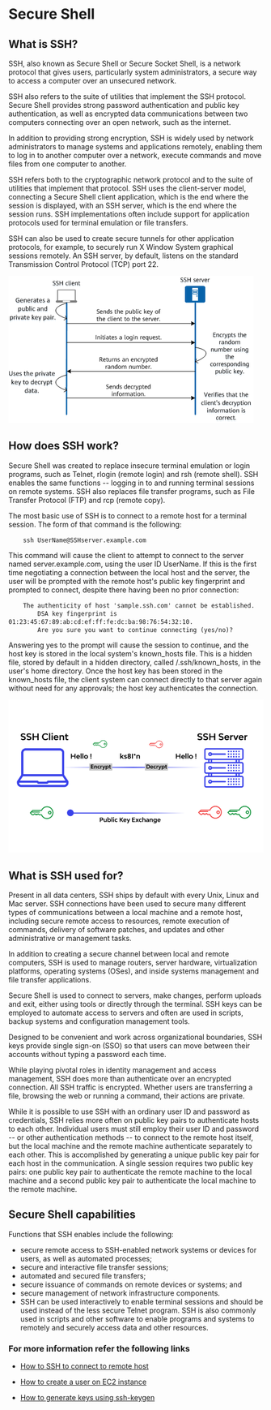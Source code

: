 # Secure Shell 

## What is SSH?
SSH, also known as Secure Shell or Secure Socket Shell, is a network protocol that gives users, particularly system administrators, a secure way to access a computer over an unsecured network.

SSH also refers to the suite of utilities that implement the SSH protocol. Secure Shell provides strong password authentication and public key authentication, as well as encrypted data communications between two computers connecting over an open network, such as the internet.

In addition to providing strong encryption, SSH is widely used by network administrators to manage systems and applications remotely, enabling them to log in to another computer over a network, execute commands and move files from one computer to another.

SSH refers both to the cryptographic network protocol and to the suite of utilities that implement that protocol. SSH uses the client-server model, connecting a Secure Shell client application, which is the end where the session is displayed, with an SSH server, which is the end where the session runs. SSH implementations often include support for application protocols used for terminal emulation or file transfers.

SSH can also be used to create secure tunnels for other application protocols, for example, to securely run X Window System graphical sessions remotely. An SSH server, by default, listens on the standard Transmission Control Protocol (TCP) port 22.

![](Images/devops1.png)

## How does SSH work?
Secure Shell was created to replace insecure terminal emulation or login programs, such as Telnet, rlogin (remote login) and rsh (remote shell). SSH enables the same functions -- logging in to and running terminal sessions on remote systems. SSH also replaces file transfer programs, such as File Transfer Protocol (FTP) and rcp (remote copy).

The most basic use of SSH is to connect to a remote host for a terminal session. The form of that command is the following:

        ssh UserName@SSHserver.example.com

This command will cause the client to attempt to connect to the server named server.example.com, using the user ID UserName. If this is the first time negotiating a connection between the local host and the server, the user will be prompted with the remote host's public key fingerprint and prompted to connect, despite there having been no prior connection:

        The authenticity of host 'sample.ssh.com' cannot be established.
            DSA key fingerprint is 01:23:45:67:89:ab:cd:ef:ff:fe:dc:ba:98:76:54:32:10.
            Are you sure you want to continue connecting (yes/no)?

Answering yes to the prompt will cause the session to continue, and the host key is stored in the local system's known_hosts file. This is a hidden file, stored by default in a hidden directory, called /.ssh/known_hosts, in the user's home directory. Once the host key has been stored in the known_hosts file, the client system can connect directly to that server again without need for any approvals; the host key authenticates the connection.

![](Images/devops2.png)

## What is SSH used for?

Present in all data centers, SSH ships by default with every Unix, Linux and Mac server. SSH connections have been used to secure many different types of communications between a local machine and a remote host, including secure remote access to resources, remote execution of commands, delivery of software patches, and updates and other administrative or management tasks.

In addition to creating a secure channel between local and remote computers, SSH is used to manage routers, server hardware, virtualization platforms, operating systems (OSes), and inside systems management and file transfer applications.

Secure Shell is used to connect to servers, make changes, perform uploads and exit, either using tools or directly through the terminal. SSH keys can be employed to automate access to servers and often are used in scripts, backup systems and configuration management tools.

Designed to be convenient and work across organizational boundaries, SSH keys provide single sign-on (SSO) so that users can move between their accounts without typing a password each time.

While playing pivotal roles in identity management and access management, SSH does more than authenticate over an encrypted connection. All SSH traffic is encrypted. Whether users are transferring a file, browsing the web or running a command, their actions are private.

While it is possible to use SSH with an ordinary user ID and password as credentials, SSH relies more often on public key pairs to authenticate hosts to each other. Individual users must still employ their user ID and password -- or other authentication methods -- to connect to the remote host itself, but the local machine and the remote machine authenticate separately to each other. This is accomplished by generating a unique public key pair for each host in the communication. A single session requires two public key pairs: one public key pair to authenticate the remote machine to the local machine and a second public key pair to authenticate the local machine to the remote machine.

## Secure Shell capabilities

Functions that SSH enables include the following:

- secure remote access to SSH-enabled network systems or devices for users, as well as automated processes;
- secure and interactive file transfer sessions;
- automated and secured file transfers;
- secure issuance of commands on remote devices or systems; and
- secure management of network infrastructure components.
- SSH can be used interactively to enable terminal sessions and should be used instead of the less secure Telnet program. SSH is also commonly used in scripts and other software to enable programs and systems to remotely and securely access data and other resources.

### For more information refer the following links 

- [How to SSH to connect to remote host](https://www.digitalocean.com/community/tutorials/how-to-use-ssh-to-connect-to-a-remote-server) 
  
- [How to create a user on EC2 instance](https://aws.amazon.com/premiumsupport/knowledge-center/new-user-accounts-linux-instance/)
  
- [How to generate keys using ssh-keygen]( https://www.thegeekdiary.com/using-the-ssh-keygen-command-in-linux/)


